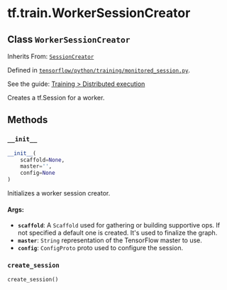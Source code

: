 <div itemscope itemtype="http://developers.google.com/ReferenceObject">
<meta itemprop="name" content="tf.train.WorkerSessionCreator" />
<meta itemprop="property" content="__init__"/>
<meta itemprop="property" content="create_session"/>
</div>

# tf.train.WorkerSessionCreator

## Class `WorkerSessionCreator`

Inherits From: [`SessionCreator`](../../tf/train/SessionCreator.md)



Defined in [`tensorflow/python/training/monitored_session.py`](https://www.tensorflow.org/code/tensorflow/python/training/monitored_session.py).

See the guide: [Training > Distributed execution](../../../../api_guides/python/train.md#Distributed_execution)

Creates a tf.Session for a worker.

## Methods

<h3 id="__init__"><code>__init__</code></h3>

``` python
__init__(
    scaffold=None,
    master='',
    config=None
)
```

Initializes a worker session creator.

#### Args:

* <b>`scaffold`</b>: A `Scaffold` used for gathering or building supportive ops. If
    not specified a default one is created. It's used to finalize the graph.
* <b>`master`</b>: `String` representation of the TensorFlow master to use.
* <b>`config`</b>: `ConfigProto` proto used to configure the session.

<h3 id="create_session"><code>create_session</code></h3>

``` python
create_session()
```





